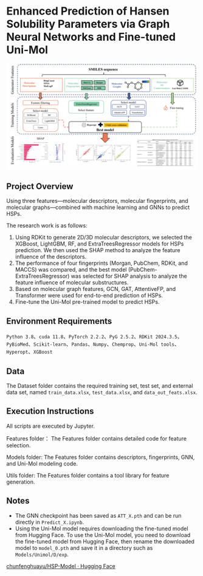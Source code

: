 # **Enhanced Prediction of Hansen Solubility Parameters via Graph Neural Networks and Fine-tuned Uni-Mol**

![Scheme 1](./Scheme_1.jpeg)

## Project Overview

Using three features—molecular descriptors, molecular fingerprints, and molecular graphs—combined with machine learning and GNNs to predict HSPs.

The research work is as follows:

1. Using RDKit to generate 2D/3D molecular descriptors, we selected the XGBoost, LightGBM, RF, and ExtraTreesRegressor models for HSPs prediction. We then used the SHAP method to analyze the feature influence of the descriptors.
2. The performance of four fingerprints (Morgan, PubChem, RDKit, and MACCS) was compared, and the best model (PubChem-ExtraTreesRegressor) was selected for SHAP analysis to analyze the feature influence of molecular substructures.
3. Based on molecular graph features, GCN, GAT, AttentiveFP, and Transformer were used for end-to-end prediction of HSPs.
4. Fine-tune the Uni-Mol pre-trained model to predict HSPs.

## Environment Requirements

`Python 3.8`、`cuda 11.8`、`PyTorch 2.2.2`、`PyG 2.5.2`、`RDKit 2024.3.5`、`PyBioMed`、`Scikit-learn`、`Pandas`、`Numpy`、`Chemprop`、`Uni-Mol tools`、`Hyperopt`、`XGBoost`

## Data

The Dataset folder contains the required training set, test set, and external data set, named `train_data.xlsx`, `test_data.xlsx`, and `data_out_feats.xlsx`.

## Execution Instructions

All scripts are executed by Jupyter.

Features folder： The Features folder contains detailed code for feature selection.

Models folder: The Features folder contains descriptors, fingerprints, GNN, and Uni-Mol modeling code.

Utils folder: The Features folder contains a tool library for feature generation.

## Notes

- The GNN checkpoint has been saved as `ATT_X.pth` and can be run directly in `Predict_X.ipynb`.
- Using the Uni-Mol model requires downloading the fine-tuned model from Hugging Face. To use the Uni-Mol model, you need to download the fine-tuned model from Hugging Face, then rename the downloaded model to `model_0.pth` and save it in a directory such as `Models/Unimol/D/exp`.

[chunfenghuayu/HSP-Model · Hugging Face](https://huggingface.co/chunfenghuayu/HSP-Model)
